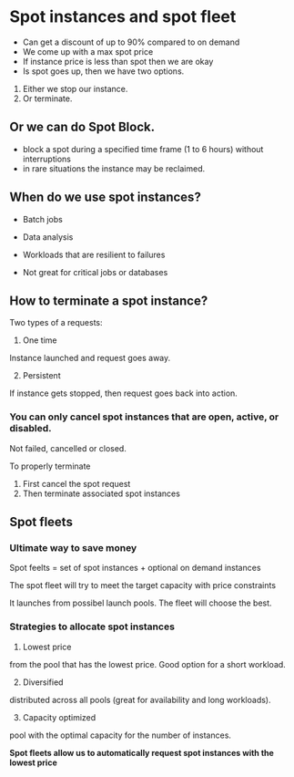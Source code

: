 # Spot instances and spot fleet

- Can get a discount of up to 90% compared to on demand
- We come up with a max spot price
- If instance price is less than spot then we are okay
- Is spot goes up, then we have two options.

1) Either we stop our instance.
2) Or terminate.

## Or we can do Spot Block.

- block a spot during a specified time frame (1 to 6 hours) without interruptions
- in rare situations the instance may be reclaimed.

## When do we use spot instances?

- Batch jobs
- Data analysis
- Workloads that are resilient to failures

- Not great for critical jobs or databases

## How to terminate a spot instance?

Two types of a requests:

1) One time

Instance launched and request goes away.

2) Persistent

If instance gets stopped, then request goes back into action.

### You can only cancel spot instances that are open, active, or disabled.

Not failed, cancelled or closed.

To properly terminate

1) First cancel the spot request
2) Then terminate associated spot instances

## Spot fleets
### Ultimate way to save money

Spot feelts = set of spot instances + optional on demand instances

The spot fleet will try to meet the target capacity with price constraints

It launches from possibel launch pools. The fleet will choose the best.

### Strategies to allocate spot instances

1) Lowest price

from the pool that has the lowest price. Good option for a short workload.

2) Diversified

distributed across all pools (great for availability and long workloads).

3) Capacity optimized

pool with the optimal capacity for the number of instances.

**Spot fleets allow us to automatically request spot instances with the lowest price**